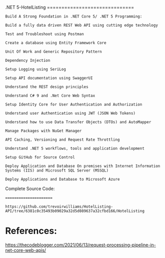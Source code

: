 .NET 5-HotelListing 
	==============================

	Build A Strong Foundation in .NET Core 5/ .NET 5 Programming:  

	Build a fully data driven REST Web API using cutting edge technology  

	Test and Troubleshoot using Postman  

	Create a database using Entity Framework Core  

	Unit Of Work and Generic Repository Pattern  

	Dependency Injection  

	Setup Logging using SeriLog  

	Setup API documentation using SwaggerUI  

	Understand the REST design principles  

	Understand C# 9 and .Net Core Web Syntax  

	Setup Identity Core for User Authentication and Authorization  

	Understand user Authentication using JWT (JSON Web Tokens)  

	Understand how to use Data Transfer Objects (DTOs) and AutoMapper 

	Manage Packages with NuGet Manager 

	API Caching, Versioning and Request Rate Throttling 

	Understand .NET 5 workflows, tools and application development 

	Setup GitHub for Source Control 

	Deploy Application and Database On premises with Internet Information Systems (IIS) and Microsoft SQL Server (MSSQL) 

	Deploy Applications and Database to Microsoft Azure 

Complete Source Code: 

	===================== 

	https://github.com/trevoirwilliams/HotelListing-API/tree/6381c0c35493b09029a32d5d089637a32cfbd166/HotelListing 
	
References:
==================
https://thecodeblogger.com/2021/06/13/request-processing-pipeline-in-net-core-web-apis/
